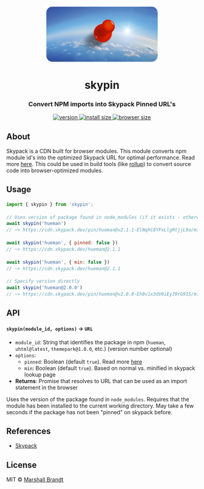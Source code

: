 <div align="center">
  <img src="https://github.com/marshallcb/skypin/raw/main/meta/skypin.png" alt="Skypin Logo" width="300" />
</div>

<h1 align="center">skypin</h1>

<h3 align="center">Convert NPM imports into Skypack Pinned URL's</h3>

<div align="center">
  <a href="https://npmjs.org/package/skypin">
    <img src="https://badgen.now.sh/npm/v/skypin" alt="version" />
  </a>
  <a href="https://packagephobia.com/result?p=skypin">
    <img src="https://badgen.net/packagephobia/install/skypin" alt="install size" />
  </a>
  <a href="https://bundlephobia.com/result?p=skypin">
    <img src="https://img.badgesize.io/MarshallCB/skypin/main/es.js?compression=brotli" alt="browser size" />
  </a>
</div>


## About

Skypack is a CDN built for browser modules. This module converts npm module id's into the optimized Skypack URL for optimal performance. Read more [here](https://docs.skypack.dev/skypack-cdn/api-reference/pinned-urls-optimized). This could be used in build tools (like [rollup](https://github.com/MarshallCB/rollup-plugin-skypin)) to convert source code into browser-optimized modules.

## Usage

```js
import { skypin } from 'skypin';

// Uses version of package found in node_modules (if it exists - otherwise 'latest')
await skypin('hueman')
// ~> https://cdn.skypack.dev/pin/hueman@v2.1.1-ElNqhC8YFxLlgRtjjL9o/min/hueman.js

await skypin('hueman', { pinned: false })
// ~> https://cdn.skypack.dev/hueman@2.1.1

await skypin('hueman', { min: false })
// ~> https://cdn.skypack.dev/hueman@2.1.1

// Specify version directly
await skypin('hueman@2.0.0')
// ~> https://cdn.skypack.dev/pin/hueman@v2.0.0-Eh8v1x3dV0iEyJ9rG915/min/hueman.js

```

## API

#### `skypin(module_id, options)` -> `URL`
- `module_id`: String that identifies the package in npm (`hueman`, `uhtml@latest`, `themepark@1.0.0`, etc.) (version number optional)
- `options`:
  - `pinned`: Boolean (default `true`). Read more [here](https://docs.skypack.dev/skypack-cdn/api-reference/pinned-urls-optimized)
  - `min`: Boolean (default `true`). Based on normal vs. minified in skypack lookup page
- **Returns**: Promise that resolves to URL that can be used as an import statement in the browser

Uses the version of the package found in `node_modules`. Requires that the module has been installed to the current working directory. May take a few seconds if the package has not been "pinned" on skypack before.

## References

- [Skypack](https://skypack.dev/)

## License

MIT © [Marshall Brandt](https://m4r.sh)
